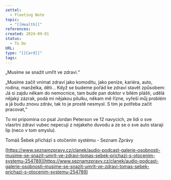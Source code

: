 ```yaml
---
zettel:
  - Fleeting Note
topic:
  - "[[Health]]"
references: 
created: 2024-09-01
status:
  - To Do
URL: 
type: "[[Card]]"
tags:
---
```

„Musíme se snažit umřít ve zdraví.“

„Musíme začít vnímat zdraví jako komoditu, jako peníze, kariéra, auto, rodina, manželka, děti… Když se budeme pořád ke zdraví stavět způsobem: Já si zajdu někam do nemocnice, tam bude pan doktor v bílém plášti, udělá nějaký zázrak, podá mi nějakou pilulku, někam mě řízne, vyřeší můj problém a já budu znovu zdráv, tak to je prostě nesmysl. S tím je potřeba začít pracovat,“

To mi pripomina co psal Jordan Peterson ve 12 navycich, ze lidi o sve vlasrtni zdravi vubec nepecuji z nejakeho duvodu a ze se o sve auto staraji lip (neco v tom smyslu).

Tomáš Šebek přichází s otočením systému - Seznam Zprávy

[https://www.seznamzpravy.cz/clanek/audio-podcast-galerie-osobnosti-musime-se-snazit-umrit-ve-zdravi-tomas-sebek-prichazi-s-otocenim-systemu-254789](https://www.seznamzpravy.cz/clanek/audio-podcast-galerie-osobnosti-musime-se-snazit-umrit-ve-zdravi-tomas-sebek-prichazi-s-otocenim-systemu-254789)
